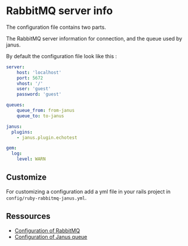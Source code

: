 # RabbitMQ server info

The configuration file contains two parts.

The RabbitMQ server information for connection, and the queue used by janus.

By default the configuration file look like this :

```yaml
server:
    host: 'localhost'
    port: 5672
    vhost: '/'
    user: 'guest'
    password: 'guest'

queues:
    queue_from: from-janus
    queue_to: to-janus

janus:
  plugins:
    - janus.plugin.echotest

gem:
  log:
    level: WARN
```

## Customize
For customizing a configuration add a yml file in your rails project in
`config/ruby-rabbitmq-janus.yml`.

## Ressources
* [Configuration of RabbitMQ](https://www.rabbitmq.com/configure.html#config-items)
* [Configuration of Janus queue](https://janus.conf.meetecho.com/docs/rest.html#rabbit)
